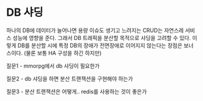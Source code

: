 # DB 샤딩
하나의 DB에 데이터가 늘어나면 용량 이슈도 생기고 느려지는 CRUD는 자연스레 서비스 성능에 영향을 준다.
그래서 DB 트래픽을 분산할 목적으로 샤딩을 고려할 수 있다.
이렇게 DB를 분산할 시에 특정 DB의 장애가 전면장애로 이어지지 않는다는 장점은 보너스이다. (물론 보통 HA 구성을 하긴 하지만)


질문1 - mmorpg에서 db 샤딩이 필요한가

질문2 - db 샤딩을 하면 분산 트랜잭션을 구현해야 하는가

질문3 - 분산 트랜잭션은 어떻게.. redis를 사용하는 것이 좋은가

